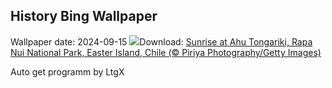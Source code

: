 ## History Bing Wallpaper
Wallpaper date: 2024-09-15
![](https://www.bing.com/th?id=OHR.RapaNuiSunrise_EN-CA0278736669_UHD.jpg&w=1000)Download: [Sunrise at Ahu Tongariki, Rapa Nui National Park, Easter Island, Chile (© Piriya Photography/Getty Images)](https://www.bing.com/th?id=OHR.RapaNuiSunrise_EN-CA0278736669_UHD.jpg)

Auto get programm by LtgX
